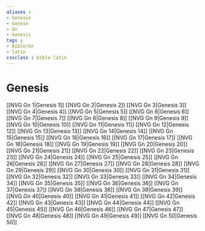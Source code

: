 ```yaml
---
aliases : 
- Genesis
- Genèse
- Gn
- Genesis
tags : 
- Bible/Gn
- latin
cssclass : bible-latin
---
```


# Genesis

[[NVG Gn 1|Genesis 1]]
[[NVG Gn 2|Genesis 2]]
[[NVG Gn 3|Genesis 3]]
[[NVG Gn 4|Genesis 4]]
[[NVG Gn 5|Genesis 5]]
[[NVG Gn 6|Genesis 6]]
[[NVG Gn 7|Genesis 7]]
[[NVG Gn 8|Genesis 8]]
[[NVG Gn 9|Genesis 9]]
[[NVG Gn 10|Genesis 10]]
[[NVG Gn 11|Genesis 11]]
[[NVG Gn 12|Genesis 12]]
[[NVG Gn 13|Genesis 13]]
[[NVG Gn 14|Genesis 14]]
[[NVG Gn 15|Genesis 15]]
[[NVG Gn 16|Genesis 16]]
[[NVG Gn 17|Genesis 17]]
[[NVG Gn 18|Genesis 18]]
[[NVG Gn 19|Genesis 19]]
[[NVG Gn 20|Genesis 20]]
[[NVG Gn 21|Genesis 21]]
[[NVG Gn 22|Genesis 22]]
[[NVG Gn 23|Genesis 23]]
[[NVG Gn 24|Genesis 24]]
[[NVG Gn 25|Genesis 25]]
[[NVG Gn 26|Genesis 26]]
[[NVG Gn 27|Genesis 27]]
[[NVG Gn 28|Genesis 28]]
[[NVG Gn 29|Genesis 29]]
[[NVG Gn 30|Genesis 30]]
[[NVG Gn 31|Genesis 31]]
[[NVG Gn 32|Genesis 32]]
[[NVG Gn 33|Genesis 33]]
[[NVG Gn 34|Genesis 34]]
[[NVG Gn 35|Genesis 35]]
[[NVG Gn 36|Genesis 36]]
[[NVG Gn 37|Genesis 37]]
[[NVG Gn 38|Genesis 38]]
[[NVG Gn 39|Genesis 39]]
[[NVG Gn 40|Genesis 40]]
[[NVG Gn 41|Genesis 41]]
[[NVG Gn 42|Genesis 42]]
[[NVG Gn 43|Genesis 43]]
[[NVG Gn 44|Genesis 44]]
[[NVG Gn 45|Genesis 45]]
[[NVG Gn 46|Genesis 46]]
[[NVG Gn 47|Genesis 47]]
[[NVG Gn 48|Genesis 48]]
[[NVG Gn 49|Genesis 49]]
[[NVG Gn 50|Genesis 50]]
